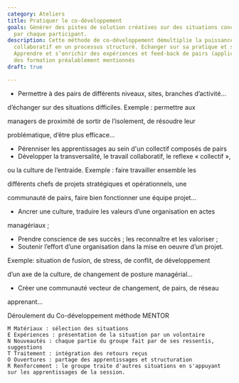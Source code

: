 ```yaml
---
category: Ateliers
title: Pratiquer le co-développement
goals: Générer des pistes de solution créatives sur des situations concrètes apportées
  par chaque participant.
description: Cette méthode de co-développement démultiplie la puissance du travail
  collaboratif en un processus structuré. Echanger sur sa pratique et ses expériences,
  Apprendre et s’enrichir des expériences et feed-back de pairs (applicable aux thèmes
  des formation préalablement mentionnés
draft: true

---
```

* Permettre à des pairs de différents niveaux, sites, branches d’activité…

d’échanger sur des situations difficiles. Exemple : permettre aux

managers de proximité de sortir de l’isolement, de résoudre leur

problématique, d’être plus efficace…

* Pérenniser les apprentissages au sein d'un collectif composés de pairs
* Développer la transversalité, le travail collaboratif, le reflexe « collectif »,

ou la culture de l’entraide. Exemple : faire travailler ensemble les

différents chefs de projets stratégiques et opérationnels, une

communauté de pairs, faire bien fonctionner une équipe projet…

* Ancrer une culture, traduire les valeurs d’une organisation en actes

managériaux ;

* Prendre conscience de ses succès ; les reconnaître et les valoriser ;
* Soutenir l’effort d’une organisation dans la mise en oeuvre d’un projet.

Exemple: situation de fusion, de stress, de conflit, de développement

d’un axe de la culture, de changement de posture managérial…

* Créer une communauté vecteur de changement, de pairs, de réseau

apprenant…

Déroulement du Co-développement méthode MENTOR

    M Matériaux : sélection des situations 
    E Expériences : présentation de la situation par un volontaire 
    N Nouveautés : chaque partie du groupe fait par de ses ressentis, suggestions
    T Traitement : intégration des retours reçus 
    O Ouvertures : partage des apprentissages et structuration
    R Renforcement : le groupe traite d'autres situations en s'appuyant sur les apprentissages de la session.